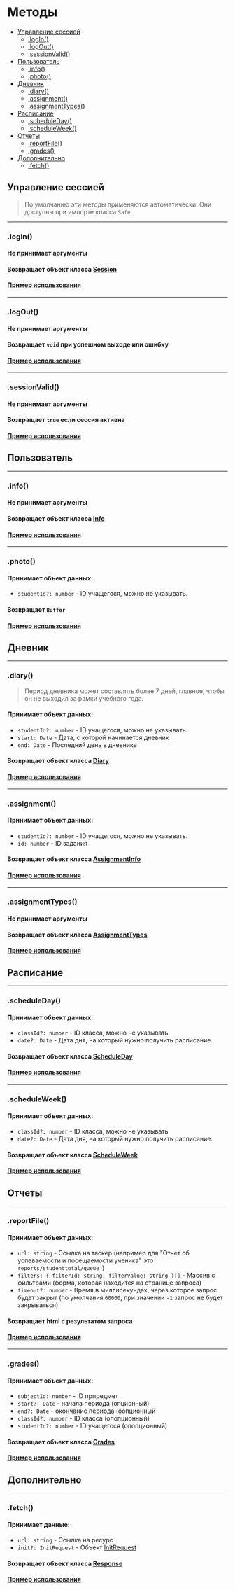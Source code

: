 # Методы

- [Управление сессией](#управление-сессией)
  - [.logIn()](#login)
  - [.logOut()](#logout)
  - [.sessionValid()](#sessionvalid)
- [Пользователь](#пользователь)
  - [.info()](#info)
  - [.photo()](#photo)
- [Дневник](#дневник)
  - [.diary()](#diary)
  - [.assignment()](#assignment)
  - [.assignmentTypes()](#assignmenttypes)
- [Расписание](#расписание)
  - [.scheduleDay()](#scheduleday)
  - [.scheduleWeek()](#scheduleweek)
- [Отчеты](#отчеты)
  - [.reportFile()](#reportfile)
  - [.grades()](#grades)
- [Дополнительно](#дополнительно)
  - [.fetch()](#fetch)

## Управление сессией

> По умолчанию эти методы применяются автоматически.
> Они доступны при импорте класса `Safe`.

---

### .logIn()

#### Не принимает аргументы

#### Возвращает объект класса [Session](reference.md#session)

#### [Пример использования](examples/controlSession.md)

---

### .logOut()

#### Не принимает аргументы

#### Возвращает `void` при успешном выходе или ошибку

#### [Пример использования](examples/controlSession.md)

---

### .sessionValid()

#### Не принимает аргументы

#### Возвращает `true` если сессия активна

#### [Пример использования](examples/sessionValid.md)

## Пользователь

---

### .info()

#### Не принимает аргументы

#### Возвращает объект класса [Info](reference.md#info)

#### [Пример использования](examples/info.md)

---

### .photo()

#### Принимает объект данных:

- `studentId?: number` - ID учащегося, можно не указывать.

#### Возвращает `Buffer`

#### [Пример использования](examples/photo.md)

## Дневник

---

### .diary()

> Период дневника может составлять более 7 дней, главное, чтобы он не выходил за рамки учебного года.

#### Принимает объект данных:

- `studentId?: number` - ID учащегося, можно не указывать.
- `start: Date` - Дата, с которой начинается дневник
- `end: Date` - Последний день в дневнике

#### Возвращает объект класса [Diary](reference.md#diary)

#### [Пример использования](examples/diary.md)

---

### .assignment()

#### Принимает объект данных:

- `studentId?: number` - ID учащегося, можно не указывать.
- `id: number` - ID задания

#### Возвращает объект класса [AssignmentInfo](reference.md#assignmentinfo)

#### [Пример использования](examples/assignment.md)

---

### .assignmentTypes()

#### Не принимает аргументы

#### Возвращает объект класса [AssignmentTypes](reference.md#assignmenttypes)

#### [Пример использования](examples/assignmentTypes.md)

## Расписание

---

### .scheduleDay()

#### Принимает объект данных:

- `classId?: number` - ID класса, можно не указывать
- `date?: Date` - Дата дня, на который нужно получить расписание.

#### Возвращает объект класса [ScheduleDay](reference.md#scheduleday)

#### [Пример использования](examples/scheduleday.md)

---

### .scheduleWeek()

#### Принимает объект данных:

- `classId?: number` - ID класса, можно не указывать
- `date?: Date` - Дата дня, на который нужно получить расписание.

#### Возвращает объект класса [ScheduleWeek](reference.md#scheduleweek)

#### [Пример использования](examples/scheduleweek.md)

## Отчеты

---

### .reportFile()

#### Принимает объект данных:

- `url: string` - Ссылка на таскер (например для "Отчет об успеваемости и посещаемости ученика" это `reports/studenttotal/queue `)
- `filters: { filterId: string, filterValue: string }[]` - Массив с фильтрами (форма, которая находится на странице запроса)
- `timeout?: number` - Время в миллисекундах, через которое запрос будет закрыт (по умолчания `60000`, при значении `-1` запрос не будет закрываться)

#### Возвращает html с результатом запроса

#### [Пример использования](examples/reportfile.md)

---

### .grades()

#### Принимает объект данных:

- `​subjectId​: ​number​` - ID прпредмет
- `start​?: ​Date​` - начала периода (опционный)
- `end​?: ​Date​` - окончание периода (оопционный
- `​classId​?: ​number​` - ID класса (опопционный)
- `studentId​?: ​number​` - ID учащегося (опопционный)

#### Возвращает объект класса [Grades](reference.md#grades)

#### [Пример использования](examples/grades.md)

## Дополнительно

---

### .fetch()

#### Принимает данные:

- `url: string` - Ссылка на ресурс
- `init?: InitRequest` - Объект [InitRequest](reference.md#initrequest)

#### Возвращает объект класса [Response](https://www.npmjs.com/package/node-fetch#class-response)

#### [Пример использования](examples/fetch.md)
